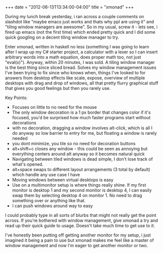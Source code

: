 +++
date = "2012-06-13T13:34:00-04:00"
title = "xmonad"
+++

<p>During my lunch break yesterday, i ran across a couple comments on slashdot like "maybe emacs just works and thats why ppl are using it" and "tiling window managers are awesome". So in my usual, screw it - lets see, i fired up emacs (not the first time) which ended pretty quick and I did some quick googling on a decent tiling window manager to try.</p><p>Enter xmonad, written in haskell no less (something I was going to learn after I wrap up my C# starter project, a calculator with a lexer so I can insert arbitrary words into a math equation, does proper math too, not just "eval(x)"). Anyway, within 20 minutes, I was sold. A tiling window manager is the best thing since sliced bread. Solves my window management issues I've been trying to fix since who knows when, things I've looked to for answers from desktop effects like scale, expose, overview of multiple desktops with drag and drop of windows, all that pretty flurry graphical stuff that gives you good feelings but then you rarely use.</p><div>Key Points: </div><div><ul><li>Focuses on little to no need for the mouse</li><li>The only window decoration is a 1 px border that changes color if it's focused, you'd be surprised how much faster programs start without decorations</li><li>with no decoration, dragging a window involves alt-click, which is all I do anyway so low barrier to entry for me, but floating a window is rarely needed</li><li>you dont minimize, you tile so no need for decoration buttons</li><li>alt+shift+c closes any window - this could be seen as annoying but everything centers around alt anyway so it becomes natural quick</li><li>Navigating between tiled windows is dead simple, I don't lose track of what's opened.</li><li>alt+space swaps to different layout arrangements (3 total by default) which handle any use case I have</li><li>Moving windows between virtual desktops is easy</li><li>Use on a multimonitor setup is where things really shine. If my first monitor is desktop 1 and my second monitor is desktop 4, I can easily swap them by selecting desktop 4 on monitor 1. No need to drag something over or anything like that.</li><li>I can push windows around way to easy</li></ul><p>I could probably type in all sorts of blurbs that might not really get the point across. If you're bothered with window management, give xmonad a try and read up their quick guide to usage. Doesn't take much time to get use to it.</p><p>I've honestly been putting off getting another monitor for my setup, i just imagined it being a pain to use but xmonad makes me feel like a master of window management and now I'm eager to get another monitor or two.</p></div>
